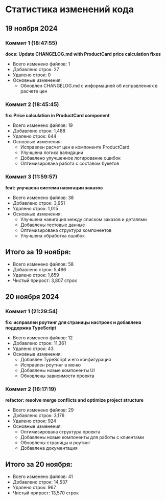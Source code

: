 # Статистика изменений кода

## 19 ноября 2024

### Коммит 1 (18:47:55)
**docs: Update CHANGELOG.md with ProductCard price calculation fixes**
- Всего изменено файлов: 1
- Добавлено строк: 27
- Удалено строк: 0
- Основные изменения:
  - Обновлен CHANGELOG.md с информацией об исправлениях в расчете цен

### Коммит 2 (18:45:45)
**fix: Price calculation in ProductCard component**
- Всего изменено файлов: 19
- Добавлено строк: 1,488
- Удалено строк: 644
- Основные изменения:
  - Исправлен расчет цен в компоненте ProductCard
  - Улучшена логика валидации
  - Добавлено улучшенное логирование ошибок
  - Оптимизирована работа с составом букетов

### Коммит 3 (11:59:57)
**feat: улучшена система навигации заказов**
- Всего изменено файлов: 38
- Добавлено строк: 3,951
- Удалено строк: 1,015
- Основные изменения:
  - Улучшена навигация между списком заказов и деталями
  - Добавлены тестовые данные
  - Оптимизирована структура компонентов
  - Улучшена обработка ошибок

## Итого за 19 ноября:
- Всего изменено файлов: 58
- Добавлено строк: 5,466
- Удалено строк: 1,659
- Чистый прирост: 3,807 строк

## 20 ноября 2024

### Коммит 1 (21:29:54)
**fix: исправлен роутинг для страницы настроек и добавлена поддержка TypeScript**
- Всего изменено файлов: 12
- Добавлено строк: 11,361
- Удалено строк: 43
- Основные изменения:
  - Добавлен TypeScript и его конфигурация
  - Исправлен роутинг в меню
  - Добавлены новые компоненты UI
  - Обновлены зависимости проекта

### Коммит 2 (16:17:19)
**refactor: resolve merge conflicts and optimize project structure**
- Всего изменено файлов: 29
- Добавлено строк: 3,176
- Удалено строк: 924
- Основные изменения:
  - Оптимизирована структура проекта
  - Добавлены новые компоненты для работы с клиентами
  - Обновлены страницы и роутинг
  - Добавлена документация

## Итого за 20 ноября:
- Всего изменено файлов: 41
- Добавлено строк: 14,537
- Удалено строк: 967
- Чистый прирост: 13,570 строк
